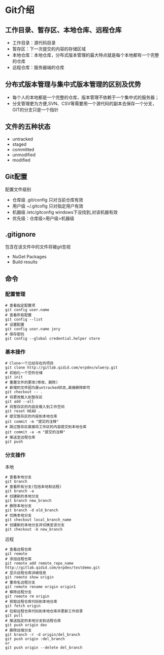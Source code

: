 
Git介绍
=======

## 工作目录、暂存区、本地仓库、远程仓库
- 工作目录：源代码目录
- 暂存区：下一次提交的内容的存储区域
- 本地仓库：本地仓库，分布式版本管理的最大特点就是每个本地都有一个完整的仓库
- 远程仓库：服务器端的仓库

## 分布式版本管理与集中式版本管理的区别及优势
- 每个人的本地都是一个完整的仓库，版本管理不依赖于一个集中式的服务器；
- 分支管理更为方便,SVN、CSV等需要用一个源代码的副本去保存一个分支，GIT的分支只是一个指针

## 文件的五种状态
- untracked
- staged
- committed
- unmodified
- modified

## Git配置
配置文件级别
- 仓库级 .git/config 只对当前仓库有效
- 用户级 ~/.gitcofig 只对指定用户有效
- 机器级 /etc/gitconfig windows下没找到,对该机器有效
- 优先级：仓库级>用户级>机器级

## .gitignore
包含在该文件中的文件将被git忽视
- NuGet Packages
- Build results

## 命令
### 配置管理
```
# 查看指定配置项
git config user.name
# 查看所有配置
git config --list
# 设置配置
git config user.name jery
# 保存密码
git config --global credential.helper store
```

### 基本操作
```
# Clone一个已经存在的项目
git clone http://gitlab.qidid.com/erpdev/wlwerp.git
# 初始化一个空的仓储
git init
# 重置文件的更改(修改、删除)
# 新增的文件因为是untracked状态,直接删除即可
git checkout -- .
# 将更改载入到暂存区
git add --all
# 将暂存区的内容反载入到工作空间
git reset HEAD .
# 提交暂存区的内容到本地仓库
git commit -m "提交的注释"
# 跳过暂存区直接将工作区的内容提交到本地仓库
git commit -a -m "提交的注释"
# 推送至远程仓库
git push
```

### 分支操作
本地
```
# 查看本地分支
git branch
# 查看所有分支(包括本地和远程)
git branch -a
# 创建新的本地分支
git branch new_branch
# 删除本地分支
git branch -d old_branch
# 切换本地分支
git checkout local_branch_name
# 创建新的本地分支并切换至该分支
git checkout -b new_branch
```
远程
```
# 查看远程仓库
git remote
# 添加远程仓库
git remote add remote_repo_name http://gitlab.qidid.com/erpdev/testdemo.git
# 显示远程仓库详细信息
git remote show origin
# 重命名远程分支
git remote rename origin origin1
# 移除远程分支
git remote rm origin
# 获取远程仓库代码到本地仓库
git fetch origin
# 拉取远程仓库代码到本地仓库并更新工作目录
git pull
# 推送指定的本地分支到远程仓库
git push origin dev
# 删除远端分支
git branch -r -d origin/del_branch
git push origin :del_branch
or
git push origin --delete del_branch
```